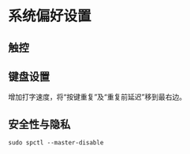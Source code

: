 # 系统偏好设置

## 触控

## 键盘设置

增加打字速度，将“按键重复”及“重复前延迟”移到最右边。

## 安全性与隐私

```
sudo spctl --master-disable
```



